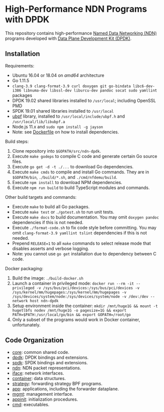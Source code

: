 # High-Performance NDN Programs with DPDK

This repository contains high-performance [Named Data Networking (NDN)](https://named-data.net/) programs developed with [Data Plane Development Kit (DPDK)](https://www.dpdk.org/).

## Installation

Requirements:

* Ubuntu 16.04 or 18.04 on *amd64* architecture
* Go 1.11.5
* `clang-3.9 clang-format-3.9 curl doxygen git go-bindata libc6-dev-i386 libnuma-dev libssl-dev liburcu-dev pandoc socat sudo yamllint` packages
* DPDK 19.02 shared libraries installed to `/usr/local`; including OpenSSL PMD
* SPDK 19.01 shared libraries installed to `/usr/local`
* [ubpf](https://github.com/iovisor/ubpf/tree/10e0a45b11ea27696add38c33e24dbc631caffb6) library, installed to `/usr/local/include/ubpf.h` and `/usr/local/lib/libubpf.a`
* Node.js 11.x and `sudo npm install -g jayson`
* Note: see [Dockerfile](./Dockerfile) on how to install dependencies.

Build steps:

1. Clone repository into `$GOPATH/src/ndn-dpdk`.
2. Execute `make godeps` to compile C code and generate certain Go source files.
3. Execute `go get -d -t ./...` to download Go dependencies.
4. Execute `make cmds` to compile and install Go commands.
   They are in `$GOPATH/bin`, `./build/*.sh`, and `./cmd/nfdemu/build`.
5. Execute `npm install` to download NPM dependencies.
6. Execute `npm run build` to build TypeScript modules and commands.

Other build targets and commands:

* Execute `make` to build all Go packages.
* Execute `make test` or `./gotest.sh` to run unit tests.
* Execute `make docs` to build documentation.
  You may omit `doxygen pandoc` dependencies if this is not needed.
* Execute `./format-code.sh` to fix code style before committing.
  You may omit `clang-format-3.9 yamllint tslint` dependencies if this is not needed.
* Prepend `RELEASE=1` to all `make` commands to select release mode that disables asserts and verbose logging.
* Note: you cannot use `go get` installation due to dependency between C code.

Docker packaging:

1. Build the image: `./build-docker.sh`
2. Launch a container in privileged mode: `docker run --rm -it --privileged -v /sys/bus/pci/devices:/sys/bus/pci/devices -v /sys/kernel/mm/hugepages:/sys/kernel/mm/hugepages -v /sys/devices/system/node:/sys/devices/system/node -v /dev:/dev --network host ndn-dpdk`
3. Setup environment inside the container: `mkdir /mnt/huge1G && mount -t hugetlbfs nodev /mnt/huge1G -o pagesize=1G && export PATH=$PATH:/usr/local/go/bin && export GOPATH=/root/go`
4. Only a subset of the programs would work in Docker container, unfortunately.

## Code Organization

* [core](core/): common shared code.
* [dpdk](dpdk/): DPDK bindings and extensions.
* [spdk](spdk/): SPDK bindings and extensions.
* [ndn](ndn/): NDN packet representations.
* [iface](iface/): network interfaces.
* [container](container/): data structures.
* [strategy](strategy/): forwarding strategy BPF programs.
* [app](app/): applications, including the forwarder dataplane.
* [mgmt](mgmt/): management interface.
* [appinit](appinit/): initialization procedures.
* [cmd](cmd/): executables.
